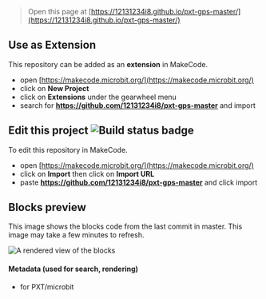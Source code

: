 
> Open this page at [https://12131234i8.github.io/pxt-gps-master/](https://12131234i8.github.io/pxt-gps-master/)

## Use as Extension

This repository can be added as an **extension** in MakeCode.

* open [https://makecode.microbit.org/](https://makecode.microbit.org/)
* click on **New Project**
* click on **Extensions** under the gearwheel menu
* search for **https://github.com/12131234i8/pxt-gps-master** and import

## Edit this project ![Build status badge](https://github.com/12131234i8/pxt-gps-master/workflows/MakeCode/badge.svg)

To edit this repository in MakeCode.

* open [https://makecode.microbit.org/](https://makecode.microbit.org/)
* click on **Import** then click on **Import URL**
* paste **https://github.com/12131234i8/pxt-gps-master** and click import

## Blocks preview

This image shows the blocks code from the last commit in master.
This image may take a few minutes to refresh.

![A rendered view of the blocks](https://github.com/12131234i8/pxt-gps-master/raw/master/.github/makecode/blocks.png)

#### Metadata (used for search, rendering)

* for PXT/microbit
<script src="https://makecode.com/gh-pages-embed.js"></script><script>makeCodeRender("{{ site.makecode.home_url }}", "{{ site.github.owner_name }}/{{ site.github.repository_name }}");</script>
